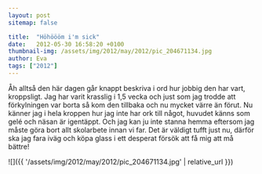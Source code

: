 ```yaml
---
layout: post
sitemap: false

title:  "Höhöööm i'm sick"
date:   2012-05-30 16:58:20 +0100
thumbnail-img: /assets/img/2012/may/2012/pic_204671134.jpg
author: Eva
tags: ["2012"]
---
```


Åh alltså den här dagen går knappt beskriva i ord hur jobbig den har vart, kroppsligt. Jag har varit krasslig i 1,5 vecka och just som jag trodde att förkylningen var borta så kom den tillbaka och nu mycket värre än förut. Nu känner jag i hela kroppen hur jag inte har ork till något, huvudet känns som gelé och näsan är igentäppt. Och jag kan ju inte stanna hemma eftersom jag måste göra bort allt skolarbete innan vi far. Det är väldigt tufft just nu, därför ska jag fara iväg och köpa glass i ett desperat försök att få mig att må bättre!

![]({{ '/assets/img/2012/may/2012/pic_204671134.jpg'  | relative_url }})


